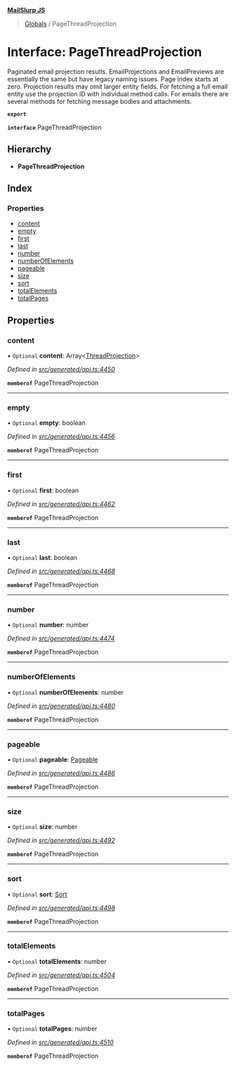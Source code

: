 **[MailSlurp JS](../README.md)**

> [Globals](../README.md) / PageThreadProjection

# Interface: PageThreadProjection

Paginated email projection results. EmailProjections and EmailPreviews are essentially the same but have legacy naming issues. Page index starts at zero. Projection results may omit larger entity fields. For fetching a full email entity use the projection ID with individual method calls. For emails there are several methods for fetching message bodies and attachments.

**`export`** 

**`interface`** PageThreadProjection

## Hierarchy

* **PageThreadProjection**

## Index

### Properties

* [content](pagethreadprojection.md#content)
* [empty](pagethreadprojection.md#empty)
* [first](pagethreadprojection.md#first)
* [last](pagethreadprojection.md#last)
* [number](pagethreadprojection.md#number)
* [numberOfElements](pagethreadprojection.md#numberofelements)
* [pageable](pagethreadprojection.md#pageable)
* [size](pagethreadprojection.md#size)
* [sort](pagethreadprojection.md#sort)
* [totalElements](pagethreadprojection.md#totalelements)
* [totalPages](pagethreadprojection.md#totalpages)

## Properties

### content

• `Optional` **content**: Array\<[ThreadProjection](threadprojection.md)>

*Defined in [src/generated/api.ts:4450](https://github.com/mailslurp/mailslurp-client/blob/37bf78e/src/generated/api.ts#L4450)*

**`memberof`** PageThreadProjection

___

### empty

• `Optional` **empty**: boolean

*Defined in [src/generated/api.ts:4456](https://github.com/mailslurp/mailslurp-client/blob/37bf78e/src/generated/api.ts#L4456)*

**`memberof`** PageThreadProjection

___

### first

• `Optional` **first**: boolean

*Defined in [src/generated/api.ts:4462](https://github.com/mailslurp/mailslurp-client/blob/37bf78e/src/generated/api.ts#L4462)*

**`memberof`** PageThreadProjection

___

### last

• `Optional` **last**: boolean

*Defined in [src/generated/api.ts:4468](https://github.com/mailslurp/mailslurp-client/blob/37bf78e/src/generated/api.ts#L4468)*

**`memberof`** PageThreadProjection

___

### number

• `Optional` **number**: number

*Defined in [src/generated/api.ts:4474](https://github.com/mailslurp/mailslurp-client/blob/37bf78e/src/generated/api.ts#L4474)*

**`memberof`** PageThreadProjection

___

### numberOfElements

• `Optional` **numberOfElements**: number

*Defined in [src/generated/api.ts:4480](https://github.com/mailslurp/mailslurp-client/blob/37bf78e/src/generated/api.ts#L4480)*

**`memberof`** PageThreadProjection

___

### pageable

• `Optional` **pageable**: [Pageable](pageable.md)

*Defined in [src/generated/api.ts:4486](https://github.com/mailslurp/mailslurp-client/blob/37bf78e/src/generated/api.ts#L4486)*

**`memberof`** PageThreadProjection

___

### size

• `Optional` **size**: number

*Defined in [src/generated/api.ts:4492](https://github.com/mailslurp/mailslurp-client/blob/37bf78e/src/generated/api.ts#L4492)*

**`memberof`** PageThreadProjection

___

### sort

• `Optional` **sort**: [Sort](sort.md)

*Defined in [src/generated/api.ts:4498](https://github.com/mailslurp/mailslurp-client/blob/37bf78e/src/generated/api.ts#L4498)*

**`memberof`** PageThreadProjection

___

### totalElements

• `Optional` **totalElements**: number

*Defined in [src/generated/api.ts:4504](https://github.com/mailslurp/mailslurp-client/blob/37bf78e/src/generated/api.ts#L4504)*

**`memberof`** PageThreadProjection

___

### totalPages

• `Optional` **totalPages**: number

*Defined in [src/generated/api.ts:4510](https://github.com/mailslurp/mailslurp-client/blob/37bf78e/src/generated/api.ts#L4510)*

**`memberof`** PageThreadProjection
